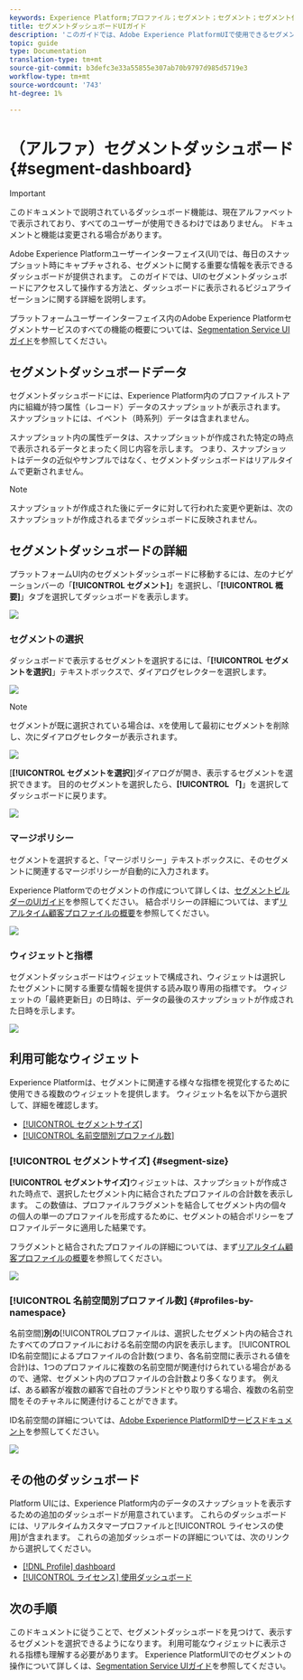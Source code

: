 ```yaml
---
keywords: Experience Platform;プロファイル；セグメント；セグメント；セグメント化；ユーザインターフェイス；UI；カスタマイズ；セグメントダッシュボード;ダッシュボード
title: セグメントダッシュボードUIガイド
description: 'このガイドでは、Adobe Experience PlatformUIで使用できるセグメントのダッシュボードについて説明します。 '
topic: guide
type: Documentation
translation-type: tm+mt
source-git-commit: b3defc3e33a55855e307ab70b9797d985d5719e3
workflow-type: tm+mt
source-wordcount: '743'
ht-degree: 1%

---
```



# （アルファ）セグメントダッシュボード{#segment-dashboard}

>[!IMPORTANT]
>
>このドキュメントで説明されているダッシュボード機能は、現在アルファベットで表示されており、すべてのユーザーが使用できるわけではありません。 ドキュメントと機能は変更される場合があります。

Adobe Experience Platformユーザーインターフェイス(UI)では、毎日のスナップショット時にキャプチャされる、セグメントに関する重要な情報を表示できるダッシュボードが提供されます。 このガイドでは、UIのセグメントダッシュボードにアクセスして操作する方法と、ダッシュボードに表示されるビジュアライゼーションに関する詳細を説明します。

プラットフォームユーザーインターフェイス内のAdobe Experience Platformセグメントサービスのすべての機能の概要については、[Segmentation Service UIガイド](overview.md)を参照してください。

## セグメントダッシュボードデータ

セグメントダッシュボードには、Experience Platform内のプロファイルストア内に組織が持つ属性（レコード）データのスナップショットが表示されます。 スナップショットには、イベント（時系列）データは含まれません。

スナップショット内の属性データは、スナップショットが作成された特定の時点で表示されるデータとまったく同じ内容を示します。 つまり、スナップショットはデータの近似やサンプルではなく、セグメントダッシュボードはリアルタイムで更新されません。

>[!NOTE]
>
>スナップショットが作成された後にデータに対して行われた変更や更新は、次のスナップショットが作成されるまでダッシュボードに反映されません。

## セグメントダッシュボードの詳細

プラットフォームUI内のセグメントダッシュボードに移動するには、左のナビゲーションバーの「**[!UICONTROL セグメント]**」を選択し、「**[!UICONTROL 概要]**」タブを選択してダッシュボードを表示します。

![](../images/ui/segment-dashboard/dashboard-overview.png)

### セグメントの選択

ダッシュボードで表示するセグメントを選択するには、「**[!UICONTROL セグメントを選択]**」テキストボックスで、ダイアログセレクターを選択します。

![](../images/ui/segment-dashboard/select-segment.png)

>[!NOTE]
>
>セグメントが既に選択されている場合は、`X`を使用して最初にセグメントを削除し、次にダイアログセレクターが表示されます。
>
>![](../images/ui/segment-dashboard/remove-segment.png)

[**[!UICONTROL セグメントを選択]**]ダイアログが開き、表示するセグメントを選択できます。 目的のセグメントを選択したら、**[!UICONTROL 「]**」を選択してダッシュボードに戻ります。

![](../images/ui/segment-dashboard/select-segment-dialog.png)

### マージポリシー

セグメントを選択すると、「マージポリシー」テキストボックスに、そのセグメントに関連するマージポリシーが自動的に入力されます。

Experience Platformでのセグメントの作成について詳しくは、[セグメントビルダーのUIガイド](segment-builder.md)を参照してください。 結合ポリシーの詳細については、まず[リアルタイム顧客プロファイルの概要](../../profile/home.md)を参照してください。

![](../images/ui/segment-dashboard/merge-policy.png)

### ウィジェットと指標

セグメントダッシュボードはウィジェットで構成され、ウィジェットは選択したセグメントに関する重要な情報を提供する読み取り専用の指標です。 ウィジェットの「最終更新日」の日時は、データの最後のスナップショットが作成された日時を示します。

![](../images/ui/segment-dashboard/widget-timestamp.png)

## 利用可能なウィジェット

Experience Platformは、セグメントに関連する様々な指標を視覚化するために使用できる複数のウィジェットを提供します。 ウィジェット名を以下から選択して、詳細を確認します。

* [[!UICONTROL セグメントサイズ]](#segment-size)
* [[!UICONTROL 名前空間別プロファイル数]](#profiles-by-namespace)

### [!UICONTROL セグメントサイズ] {#segment-size}

**[!UICONTROL セグメントサイズ]**&#x200B;ウィジェットは、スナップショットが作成された時点で、選択したセグメント内に結合されたプロファイルの合計数を表示します。 この数値は、プロファイルフラグメントを結合してセグメント内の個々の個人の単一のプロファイルを形成するために、セグメントの結合ポリシーをプロファイルデータに適用した結果です。

フラグメントと結合されたプロファイルの詳細については、まず[リアルタイム顧客プロファイルの概要](../home.md)を参照してください。

![](../images/ui/segment-dashboard/segment-size.png)

### [!UICONTROL 名前空間別プロファイル数] {#profiles-by-namespace}

名前空間&#x200B;]**別の**[!UICONTROL &#x200B;プロファイルは、選択したセグメント内の結合されたすべてのプロファイルにおける名前空間の内訳を表示します。 [!UICONTROL ID名前空間]によるプロファイルの合計数(つまり、各名前空間に表示される値を合計)は、1つのプロファイルに複数の名前空間が関連付けられている場合があるので、通常、セグメント内のプロファイルの合計数より多くなります。 例えば、ある顧客が複数の顧客で自社のブランドとやり取りする場合、複数の名前空間をそのチャネルに関連付けることができます。

ID名前空間の詳細については、[Adobe Experience PlatformIDサービスドキュメント](../../identity-service/home.md)を参照してください。

![](../images/ui/segment-dashboard/profiles-by-namespace.png)

## その他のダッシュボード

Platform UIには、Experience Platform内のデータのスナップショットを表示するための追加のダッシュボードが用意されています。 これらのダッシュボードには、リアルタイムカスタマープロファイルと[!UICONTROL ライセンスの使用]が含まれます。 これらの追加ダッシュボードの詳細については、次のリンクから選択してください。

* [[!DNL Profile] dashboard](../../profile/ui/profile-dashboard.md)
* [[!UICONTROL ライセンス] 使用ダッシュボード](../../landing/license-usage-dashboard.md)

## 次の手順

このドキュメントに従うことで、セグメントダッシュボードを見つけて、表示するセグメントを選択できるようになります。 利用可能なウィジェットに表示される指標も理解する必要があります。 Experience PlatformUIでのセグメントの操作について詳しくは、[Segmentation Service UIガイド](overview.md)を参照してください。